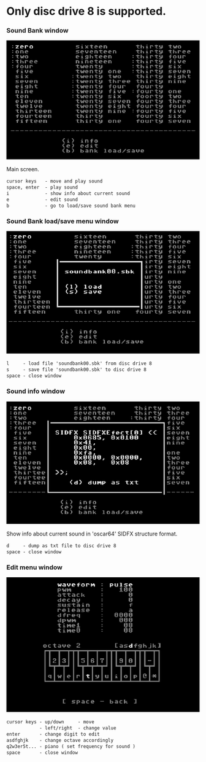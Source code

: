 # Only disc drive 8 is supported.

### Sound Bank window

![Screenshot](screenshots/sound_bank_view.png)

Main screen.
```
cursor keys   - move and play sound
space, enter  - play sound
i             - show info about current sound
e             - edit sound
b             - go to load/save sound bank menu
```


### Sound Bank load/save menu window

![Screenshot](screenshots/sound_bank_load_save_view.png)

```
l     - load file 'soundbank00.sbk' from disc drive 8
s     - save file 'soundbank00.sbk' to disc drive 8
space - close window
```

### Sound info window

![Screenshot](screenshots/sound_info_view.png)

Show info about current sound in 'oscar64' SIDFX structure format.
```
d     - dump as txt file to disc drive 8
space - close window
```

### Edit menu window

![Screenshot](screenshots/edit_menu_view.png)

```
cursor keys - up/down     - move
            - left/right  - change value
enter       - change digit to edit
asdfghjk    - change octave accordingly
q2w3er5t... - piano ( set frequency for sound )
space       - close window
```

